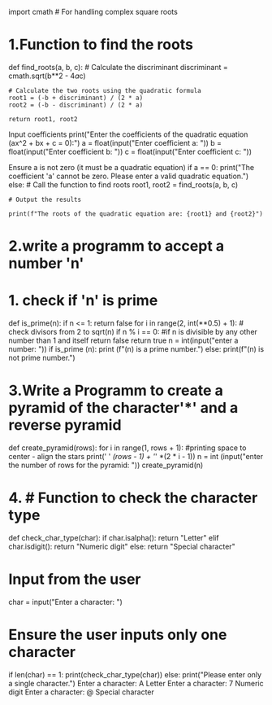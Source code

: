 import cmath  # For handling complex square roots

# 1.Function to find the roots
def find_roots(a, b, c):
    # Calculate the discriminant
    discriminant = cmath.sqrt(b**2 - 4*a*c)

    # Calculate the two roots using the quadratic formula
    root1 = (-b + discriminant) / (2 * a)
    root2 = (-b - discriminant) / (2 * a)

    return root1, root2

 Input coefficients
print("Enter the coefficients of the quadratic equation (ax^2 + bx + c = 0):")
a = float(input("Enter coefficient a: "))
b = float(input("Enter coefficient b: "))
c = float(input("Enter coefficient c: "))

Ensure a is not zero (it must be a quadratic equation)
if a == 0:
    print("The coefficient 'a' cannot be zero. Please enter a valid quadratic equation.")
else:
    # Call the function to find roots
    root1, root2 = find_roots(a, b, c)

    # Output the results
    
    print(f"The roots of the quadratic equation are: {root1} and {root2}")
# 2.write a programm to accept a number 'n'
# 1. check if 'n' is prime
def is_prime(n):
    if n <= 1:
        return false
    for i in range(2, int(**0.5) + 1):
        # check divisors from 2 to sqrt(n)
        if n % i == 0:    #if n is divisible by any other number than 1 and itself
            return false
        return true
    n = int(input("enter a number: "))
    if is_prime (n):
        print (f"(n) is a prime number.")
    else:
     print(f"(n) is not prime number.")
     
# 3.Write a Programm to create a pyramid of the character'*' and a reverse pyramid
def create_pyramid(rows):
    for i in range(1, rows + 1):
#printing space to center - align the stars
        print(' ' *(rows - 1) + '*' *(2 * i - 1))
n = int (input("enter the number of rows for the pyramid: "))
create_pyramid(n)

# 4. # Function to check the character type
def check_char_type(char):
    if char.isalpha():
        return "Letter"
    elif char.isdigit():
        return "Numeric digit"
    else:
        return "Special character"

# Input from the user
char = input("Enter a character: ")

# Ensure the user inputs only one character
if len(char) == 1:
    print(check_char_type(char))
else:
    print("Please enter only a single character.")
Enter a character: A
Letter
Enter a character: 7
Numeric digit
Enter a character: @
Special character
